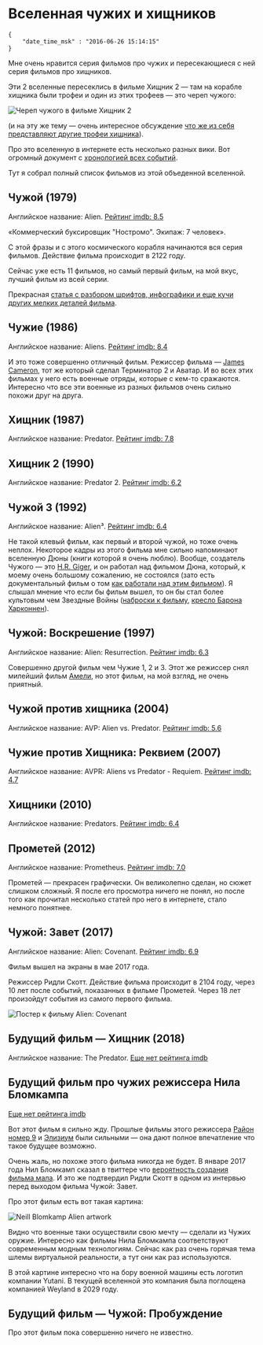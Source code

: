 # Вселенная чужих и хищников

```
{
    "date_time_msk" : "2016-06-26 15:14:15"
}
```

Мне очень нравится серия фильмов про чужих и пересекающиеся с ней серия
фильмов про хищников.

Эти 2 вселенные пересеклись в фильме Хищник 2 — там на корабле хищника
были трофеи и один из этих трофеев — это череп чужого:

![Череп чужого в фильме Хищник 2](https://upload.bessarabov.ru/bessarabov/Tp4BmebDa88MQRJHdZI5YStdZp0.png)

(и на эту же тему — очень интересное обсуждение [что же из себя представляют
другие трофеи хищника](http://scifi.stackexchange.com/questions/6880/what-are-the-other-alien-skulls-in-the-predator-trophy-case)).

Про это вселенную в интернете есть несколько разных вики. Вот огромный документ
с [хронологией всех событий](http://alienanthology.wikia.com/wiki/Alien_Universe_Timeline).

Тут я собрал полный список фильмов из этой объеденной вселенной.

## Чужой (1979)

Английское название: Alien. [Рейтинг imdb: 8.5](http://www.imdb.com/title/tt0078748/)

«Коммерческий буксировщик "Ностромо". Экипаж: 7 человек».

С этой фразы и с этого космического корабля начинаются вся серия фильмов. Действие фильма происходит в 2122 году.

Сейчас уже есть 11 фильмов, но самый первый фильм, на мой вкус, лучший фильм из всей серии.

Прекрасная [статья с разбором шрифтов, инфографики и еще кучи других мелких деталей
фильма](https://typesetinthefuture.com/2014/12/01/alien/).

## Чужие (1986)

Английское название: Aliens. [Рейтинг imdb: 8.4](http://www.imdb.com/title/tt0090605/)

И это тоже совершенно отличный фильм. Режиссер фильма — [James Cameron](http://www.imdb.com/name/nm0000116/),
тот же который сделал Терминатор 2 и Аватар. И во всех этих фильмах
у него есть военные отряды, которые с кем-то сражаются. Интересно что все
эти военные из разных фильмов очень сильно похожи друг на друга.

## Хищник (1987)

Английское название: Predator. [Рейтинг imdb: 7.8](http://www.imdb.com/title/tt0093773/)

## Хищник 2 (1990)

Английское название: Predator 2.  [Рейтинг imdb: 6.2](http://www.imdb.com/title/tt0100403/)

## Чужой 3 (1992)

Английское название: Alien³. [Рейтинг imdb: 6.4](http://www.imdb.com/title/tt0103644/)

Не такой клевый фильм, как первый и второй чужой, но тоже очень неплох.
Некоторое кадры из этого фильма мне сильно напоминают вселенную Дюны (книги
которой я очень люблю). Вообще, создатель Чужого — это [H.R.
Giger](http://www.imdb.com/name/nm0317592/), и он работал над фильмом Дюна,
который, к моему очень большому сожалению, не состоялся (зато есть документальный
фильм о том [как работали над этим фильмом](http://www.imdb.com/title/tt1935156/)).
Я слышал мнение что если бы фильм вышел, то он бы стал более культовым чем
Звездные Войны ([наброски к фильму](https://www.google.ru/search?q=jodorowsky+dune&newwindow=1&source=lnms&tbm=isch),
[кресло Барона Харконнен](http://www.propstore.com/product/various-productions/h-r-giger-harkonnen-capo-chair/)).


## Чужой: Воскрешение (1997)

Английское название: Alien: Resurrection. [Рейтинг imdb: 6.3](http://www.imdb.com/title/tt0118583/)

Совершенно другой фильм чем Чужие 1, 2 и 3. Этот же режиссер снял милейший
фильм [Амели](http://www.imdb.com/title/tt0211915/), но этот фильм, на мой
взгляд, не очень приятный.

## Чужой против хищника (2004)

Английское название: AVP: Alien vs. Predator.  [Рейтинг imdb: 5.6](http://www.imdb.com/title/tt0370263/)

## Чужие против Хищника: Реквием (2007)

Английское название: AVPR: Aliens vs Predator - Requiem.  [Рейтинг imdb: 4.7](http://www.imdb.com/title/tt0758730/)

## Хищники (2010)

Английское название: Predators. [Рейтинг imdb: 6.4](http://www.imdb.com/title/tt1424381/)

## Прометей (2012)

Английское название: Prometheus. [Рейтинг imdb: 7.0](http://www.imdb.com/title/tt1446714/)

Прометей — прекрасен графически. Он великолепно сделан, но сюжет слишком
сложный. Я после его просмотра ничего не понял, но после того как прочитал
несколько статей про него в интернете, стало немного понятнее.

## Чужой: Завет (2017)

Английское название: Alien: Covenant. [Рейтинг imdb: 6.9](http://www.imdb.com/title/tt2316204/)

Фильм вышел на экраны в мае 2017 года.

Режиссер Ридли Скотт. Действие фильма происходит в 2104 году, через 10 лет после событий, показанных в фильме Прометей.
Через 18 лет произойдут события из самого первого фильма.

![Постер к фильму Alien: Covenant](https://upload.bessarabov.ru/bessarabov/ne5leTQNF3S6aJxeo9NTKvFQsKg.jpg)

## Будущий фильм — Хищник (2018)

Английское название: The Predator.  [Еще нет рейтинга imdb](http://www.imdb.com/title/tt3829266/)

## Будущий фильм про чужих режиссера Нила Бломкампа

[Еще нет рейтинга imdb](http://www.imdb.com/title/tt4462546/)

Вот этот фильм я сильно жду. Прошлые фильмы этого режиссера [Район номер
9](http://www.imdb.com/title/tt1136608/) и [Элизиум](http://www.imdb.com/title/tt1535108/)
были сильными — она дают полное впечатление что такое будущее возможно.

Очень жаль, но похоже этого фильма никогда не будет. В январе 2017 года Нил Бломкамп
сказал в твиттере что [вероятность создания фильма мала](https://twitter.com/neillblomkamp/status/822685837418635264).
И это же подтвердил Ридли Скотт в одном из интервью перед выходом фильма Чужой: Завет.

Про этот фильм есть вот такая картина:

![Neill Blomkamp Alien artwork](https://upload.bessarabov.ru/bessarabov/XCxDpgA-dek7YDrlpjrsE7r5Kz4.jpg)

Видно что военные таки осуществили свою мечту — сделали из Чужих оружие.
Интересно как фильмы Нила Бломкампа соответствуют современным модным
технологиям. Сейчас как раз очень горячая тема шлемы виртуальной реальности,
а тут они как раз используются.

В этой картине интересно что на бору военной машины есть логотип компании
Yutani. В текущей вселенной это компания была поглощена компанией Weyland
в 2029 году.

## Будущий фильм — Чужой: Пробуждение

Про этот фильм пока совершенно ничего не известно.
